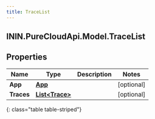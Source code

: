 ```yaml
---
title: TraceList
---
```

## ININ.PureCloudApi.Model.TraceList

## Properties

|Name | Type | Description | Notes|
|------------ | ------------- | ------------- | -------------|
| **App** | [**App**](App.html) |  | [optional] |
| **Traces** | [**List&lt;Trace&gt;**](Trace.html) |  | [optional] |
{: class="table table-striped"}



